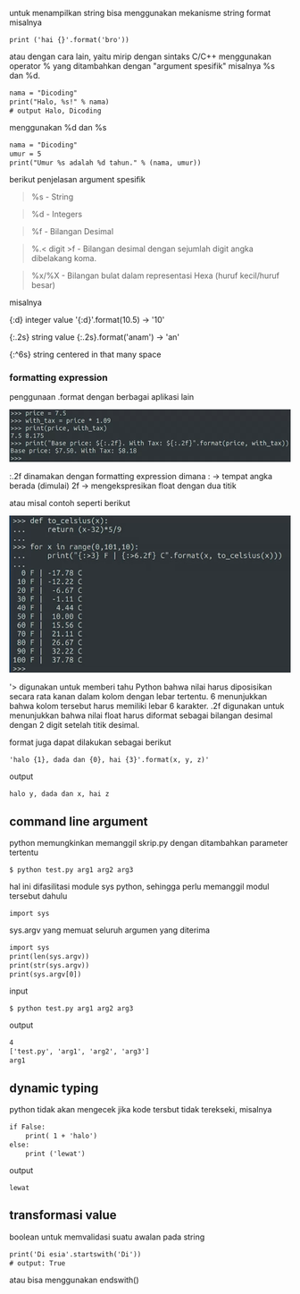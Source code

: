 untuk menampilkan string bisa menggunakan mekanisme string format misalnya

	print ('hai {}'.format('bro'))

atau dengan cara lain, yaitu mirip dengan sintaks C/C++ menggunakan operator % yang ditambahkan dengan "argument spesifik" misalnya %s dan %d. 

	nama = "Dicoding"
	print("Halo, %s!" % nama)
	# output Halo, Dicoding
	
menggunakan %d dan %s

	nama = "Dicoding"
	umur = 5
	print("Umur %s adalah %d tahun." % (nama, umur))
	
berikut penjelasan argument spesifik

>%s - String

>%d - Integers

>%f - Bilangan Desimal

>%.< digit >f - Bilangan desimal dengan sejumlah digit angka dibelakang koma.

>%x/%X - Bilangan bulat dalam representasi Hexa (huruf kecil/huruf besar)

misalnya

{:d} integer value
'{:d}'.format(10.5) → '10'

{:.2s} string value
{:.2s}.format('anam') → 'an'

{:^6s} string centered in that many space

### formatting expression
penggunaan .format dengan berbagai aplikasi lain

![4c5003e68327b37c46fd1e05eeeb24cc.png](../../../../_resources/4c5003e68327b37c46fd1e05eeeb24cc.png)

:.2f dinamakan dengan formatting expression 
dimana 
:  -> tempat angka berada (dimulai)
2f -> mengekspresikan float dengan dua titik

atau misal contoh seperti berikut

![3831a494907deeb39ba94bfaa350de4e.png](../../../../_resources/3831a494907deeb39ba94bfaa350de4e.png)

'> digunakan untuk memberi tahu Python bahwa nilai harus diposisikan secara rata kanan dalam kolom dengan lebar tertentu.
6 menunjukkan bahwa kolom tersebut harus memiliki lebar 6 karakter.
.2f digunakan untuk menunjukkan bahwa nilai float harus diformat sebagai bilangan desimal dengan 2 digit setelah titik desimal.

format juga dapat dilakukan sebagai berikut

	'halo {1}, dada dan {0}, hai {3}'.format(x, y, z)'

output

	halo y, dada dan x, hai z
	


## command line argument

python memungkinkan memanggil skrip.py dengan ditambahkan parameter tertentu

	$ python test.py arg1 arg2 arg3
	
hal ini difasilitasi module sys python, sehingga perlu memanggil modul tersebut dahulu

	import sys

sys.argv yang memuat seluruh argumen yang diterima

	import sys
	print(len(sys.argv))
	print(str(sys.argv))
	print(sys.argv[0])
	
input

	$ python test.py arg1 arg2 arg3
	
output

	4
	['test.py', 'arg1', 'arg2', 'arg3']
	arg1

## dynamic typing
python tidak akan mengecek jika kode tersbut tidak terekseki, misalnya

	if False:
		print( 1 + 'halo')
	else:
		print ('lewat')	
		
output

	lewat

## transformasi value
boolean untuk memvalidasi suatu awalan pada string

	print('Di esia'.startswith('Di'))
	# output: True
	
atau bisa menggunakan endswith()